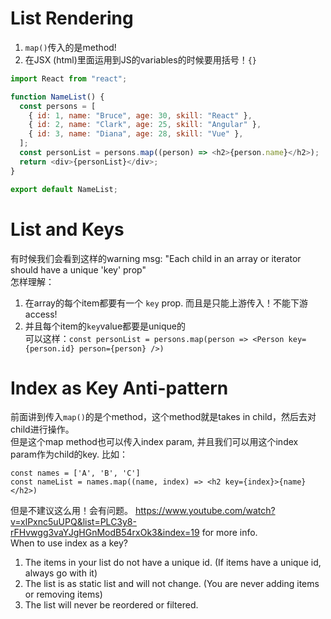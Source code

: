 # List Rendering
1. `map()`传入的是method!
2. 在JSX (html)里面运用到JS的variables的时候要用括号！`{}`   
```javascript
import React from "react";

function NameList() {
  const persons = [
    { id: 1, name: "Bruce", age: 30, skill: "React" },
    { id: 2, name: "Clark", age: 25, skill: "Angular" },
    { id: 3, name: "Diana", age: 28, skill: "Vue" },
  ];
  const personList = persons.map((person) => <h2>{person.name}</h2>);
  return <div>{personList}</div>;
}

export default NameList;
```
# List and Keys
有时候我们会看到这样的warning msg: "Each child in an array or iterator should have a unique 'key' prop"   
怎样理解：
1. 在array的每个item都要有一个 `key` prop. 而且是只能上游传入！不能下游access! 
2. 并且每个item的`key`value都要是unique的  
可以这样：`const personList = persons.map(person => <Person key={person.id} person={person} />)`

# Index as Key Anti-pattern
前面讲到传入`map()`的是个method，这个method就是takes in child，然后去对child进行操作。   
但是这个map method也可以传入index param, 并且我们可以用这个index param作为child的key. 比如：  
```
const names = ['A', 'B', 'C']
const nameList = names.map((name, index) => <h2 key={index}>{name}</h2>)
```
但是不建议这么用！会有问题。 https://www.youtube.com/watch?v=xlPxnc5uUPQ&list=PLC3y8-rFHvwgg3vaYJgHGnModB54rxOk3&index=19 for more info.  
When to use index as a key?   
1. The items in your list do not have a unique id. (If items have a unique id, always go with it)   
2. The list is as static list and will not change. (You are never adding items or removing items)
3. The list will never be reordered or filtered.
